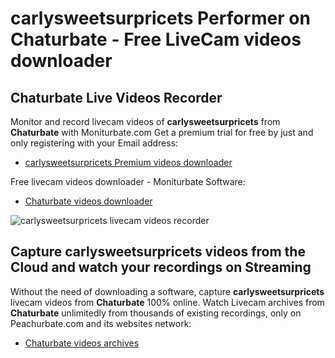 # carlysweetsurpricets Performer on Chaturbate - Free LiveCam videos downloader

## Chaturbate Live Videos Recorder

Monitor and record livecam videos of **carlysweetsurpricets** from **Chaturbate** with Moniturbate.com
Get a premium trial for free by just and only registering with your Email address:
* [carlysweetsurpricets Premium videos downloader](https://moniturbate.com/request-demo-licence-key.html)

Free livecam videos downloader - Moniturbate Software:
* [Chaturbate videos downloader](https://moniturbate.com/moniturbate-download-software.html)

![carlysweetsurpricets livecam videos recorder](https://peachurnet.com/templates/moniturbate-software.png)


## Capture carlysweetsurpricets videos from the Cloud and watch your recordings on Streaming

Without the need of downloading a software, capture **carlysweetsurpricets** livecam videos from **Chaturbate** 100% online.
Watch Livecam archives from **Chaturbate** unlimitedly from thousands of existing recordings, only on Peachurbate.com and its websites network:
* [Chaturbate videos archives](https://peachurnet.com/)